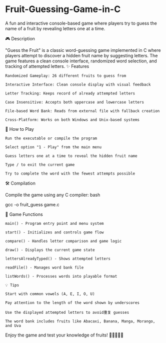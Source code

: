 # Fruit-Guessing-Game-in-C
A fun and interactive console-based game where players try to guess the name of a fruit by revealing letters one at a time.

🎮 Description

"Guess the Fruit" is a classic word-guessing game implemented in C where players attempt to discover a hidden fruit name by suggesting letters. The game features a clean console interface, randomized word selection, and tracking of attempted letters.
✨ Features

    Randomized Gameplay: 26 different fruits to guess from

    Interactive Interface: Clean console display with visual feedback

    Letter Tracking: Keeps record of already attempted letters

    Case Insensitive: Accepts both uppercase and lowercase letters

    File-based Word Bank: Reads from external file with fallback creation

    Cross-Platform: Works on both Windows and Unix-based systems

🚀 How to Play

    Run the executable or compile the program

    Select option "1 - Play" from the main menu

    Guess letters one at a time to reveal the hidden fruit name

    Type / to exit the current game

    Try to complete the word with the fewest attempts possible

🛠️ Compilation

Compile the game using any C compiler:
bash

gcc -o fruit_guess game.c

🎯 Game Functions

    main() - Program entry point and menu system

    start() - Initializes and controls game flow

    compare() - Handles letter comparison and game logic

    draw() - Displays the current game state

    lettersAlreadyTyped() - Shows attempted letters

    readFile() - Manages word bank file

    listWords() - Processes words into playable format

    💡 Tips

    Start with common vowels (A, E, I, O, U)

    Pay attention to the length of the word shown by underscores

    Use the displayed attempted letters to avoid重复 guesses

    The word bank includes fruits like Abacaxi, Banana, Manga, Morango, and Uva

Enjoy the game and test your knowledge of fruits! 🍎🍌🍇🍓🍊
